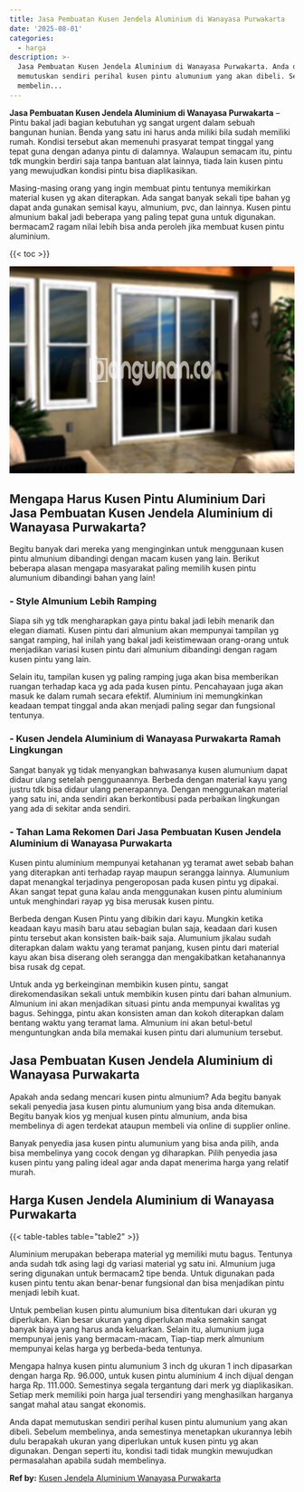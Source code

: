 ```yaml
---
title: Jasa Pembuatan Kusen Jendela Aluminium di Wanayasa Purwakarta
date: '2025-08-01'
categories:
  - harga
description: >-
  Jasa Pembuatan Kusen Jendela Aluminium di Wanayasa Purwakarta. Anda dapat
  memutuskan sendiri perihal kusen pintu alumunium yang akan dibeli. Sebelum
  membelin...
---
```


**Jasa Pembuatan Kusen Jendela Aluminium di Wanayasa Purwakarta** – Pintu bakal jadi bagian kebutuhan yg sangat urgent dalam sebuah bangunan hunian. Benda yang satu ini harus anda miliki bila sudah memiliki rumah. Kondisi tersebut akan memenuhi prasyarat tempat tinggal yang tepat guna dengan adanya pintu di dalamnya. Walaupun semacam itu, pintu tdk mungkin berdiri saja tanpa bantuan alat lainnya, tiada lain kusen pintu yang mewujudkan kondisi pintu bisa diaplikasikan.

Masing-masing orang yang ingin membuat pintu tentunya memikirkan material kusen yg akan diterapkan. Ada sangat banyak sekali tipe bahan yg dapat anda gunakan semisal kayu, almunium, pvc, dan lainnya. Kusen pintu almunium bakal jadi beberapa yang paling tepat guna untuk digunakan. bermacam2 ragam nilai lebih bisa anda peroleh jika membuat kusen pintu aluminium.

{{< toc >}}

![Jasa Pembuatan Kusen Jendela Aluminium di Wanayasa Purwakarta](/images/harga-kusen-jendela-alumunium-30.png)

## Mengapa Harus Kusen Pintu Aluminium Dari Jasa Pembuatan Kusen Jendela Aluminium di Wanayasa Purwakarta?

Begitu banyak dari mereka yang menginginkan untuk menggunaan kusen pintu almunium dibandingi dengan macam kusen yang lain. Berikut beberapa alasan mengapa masyarakat paling memilih kusen pintu alumunium dibandingi bahan yang lain!

### \- Style Almunium Lebih Ramping

Siapa sih yg tdk mengharapkan gaya pintu bakal jadi lebih menarik dan elegan diamati. Kusen pintu dari almunium akan mempunyai tampilan yg sangat ramping, hal inilah yang bakal jadi keistimewaan orang-orang untuk menjadikan variasi kusen pintu dari almunium dibandingi dengan ragam kusen pintu yang lain.

Selain itu, tampilan kusen yg paling ramping juga akan bisa memberikan ruangan terhadap kaca yg ada pada kusen pintu. Pencahayaan juga akan masuk ke dalam rumah secara efektif. Aluminium ini memungkinkan keadaan tempat tinggal anda akan menjadi paling segar dan fungsional tentunya.

### \- Kusen Jendela Aluminium di Wanayasa Purwakarta Ramah Lingkungan

Sangat banyak yg tidak menyangkan bahwasanya kusen alumunium dapat didaur ulang setelah penggunaannya. Berbeda dengan material kayu yang justru tdk bisa didaur ulang penerapannya. Dengan menggunakan material yang satu ini, anda sendiri akan berkontibusi pada perbaikan lingkungan yang ada di sekitar anda sendiri.

### \- Tahan Lama Rekomen Dari Jasa Pembuatan Kusen Jendela Aluminium di Wanayasa Purwakarta

Kusen pintu aluminium mempunyai ketahanan yg teramat awet sebab bahan yang diterapkan anti terhadap rayap maupun serangga lainnya. Alumunium dapat menangkal terjadinya pengeroposan pada kusen pintu yg dipakai. Akan sangat tepat guna kalau anda menggunakan kusen pintu aluminium untuk menghindari rayap yg bisa merusak kusen pintu.

Berbeda dengan Kusen Pintu yang dibikin dari kayu. Mungkin ketika keadaan kayu masih baru atau sebagian bulan saja, keadaan dari kusen pintu tersebut akan konsisten baik-baik saja. Alumunium jikalau sudah diterapkan dalam waktu yang teramat panjang, kusen pintu dari material kayu akan bisa diserang oleh serangga dan mengakibatkan ketahanannya bisa rusak dg cepat.

Untuk anda yg berkeinginan membikin kusen pintu, sangat direkomendasikan sekali untuk membikin kusen pintu dari bahan almunium. Almunium ini akan menjadikan situasi pintu anda mempunyai kwalitas yg bagus. Sehingga, pintu akan konsisten aman dan kokoh diterapkan dalam bentang waktu yang teramat lama. Almunium ini akan betul-betul menguntungkan anda bila memakai kusen pintu dari alumunium tersebut.

## Jasa Pembuatan Kusen Jendela Aluminium di Wanayasa Purwakarta

Apakah anda sedang mencari kusen pintu almunium? Ada begitu banyak sekali penyedia jasa kusen pintu alumunium yang bisa anda ditemukan. Begitu banyak kios yg menjual kusen pintu almunium, anda bisa membelinya di agen terdekat ataupun membeli via online di supplier online.

Banyak penyedia jasa kusen pintu alumunium yang bisa anda pilih, anda bisa membelinya yang cocok dengan yg diharapkan. Pilih penyedia jasa kusen pintu yang paling ideal agar anda dapat menerima harga yang relatif murah.

## Harga Kusen Jendela Aluminium di Wanayasa Purwakarta

{{< table-tables table="table2" >}}

Aluminium merupakan beberapa material yg memiliki mutu bagus. Tentunya anda sudah tdk asing lagi dg variasi material yg satu ini. Almunium juga sering digunakan untuk bermacam2 tipe benda. Untuk digunakan pada kusen pintu tentu akan benar-benar fungsional dan bisa menjadikan pintu menjadi lebih kuat.

Untuk pembelian kusen pintu alumunium bisa ditentukan dari ukuran yg diperlukan. Kian besar ukuran yang diperlukan maka semakin sangat banyak biaya yang harus anda keluarkan. Selain itu, alumunium juga mempunyai jenis yang bermacam-macam, Tiap-tiap merk almunium mempunyai kelas harga yg berbeda-beda tentunya.

Mengapa halnya kusen pintu alumunium 3 inch dg ukuran 1 inch dipasarkan dengan harga Rp. 96.000, untuk kusen pintu aluminium 4 inch dijual dengan harga Rp. 111.000. Semestinya segala tergantung dari merk yg diaplikasikan. Setiap merk memiliki poin harga jual tersendiri yang menghasilkan harganya sangat mahal atau sangat ekonomis.

Anda dapat memutuskan sendiri perihal kusen pintu alumunium yang akan dibeli. Sebelum membelinya, anda semestinya menetapkan ukurannya lebih dulu berapakah ukuran yang diperlukan untuk kusen pintu yg akan digunakan. Dengan seperti itu, kondisi tadi tidak mungkin mewujudkan permasalahan apabila sudah membelinya.

**Ref by:** [Kusen Jendela Aluminium Wanayasa Purwakarta](https://id.wikipedia.org/wiki/Kusen)
